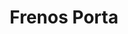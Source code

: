 ---
title: "Frenos Porta"
url: /ciudad-autonoma-de-buenos-aires/frenos-porta/
shop: Autowerkstatt
---